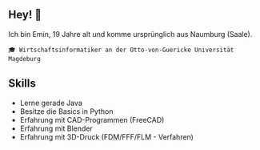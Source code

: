 Hey! 👋
---------------------------------------------------------------------------------

Ich bin Emin, 19 Jahre alt und komme ursprünglich aus Naumburg (Saale).

    🎓 Wirtschaftsinformatiker an der Otto-von-Guericke Universität Magdeburg
    
Skills
---------------------------------------------------------------------------------

- Lerne gerade Java
- Besitze die Basics in Python
- Erfahrung mit CAD-Programmen (FreeCAD)
- Erfahrung mit Blender
- Erfahrung mit 3D-Druck (FDM/FFF/FLM - Verfahren)

